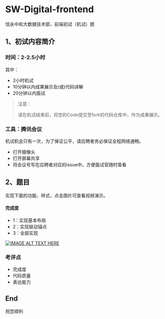 # SW-Digital-frontend


信永中和大数据技术部，前端初试（机试）题

## 1、初试内容简介

### 时间：2-2.5小时

其中：

* 2小时机试
* 10分钟以内成果展示及(或)代码讲解
* 20分钟以内面试

> 注意：
> 
> 请在机试结束前，将您的Code提交至fork的代码仓库中，作为成果展示。

### 工具：腾讯会议

机试机会只有一次，为了保证公平，请应聘者务必保证全程网络通畅。

* 打开摄像头
* 打开屏幕共享
* 将会议号写在应聘者对应的issue中，方便面试官随时查看

## 2、题目

实现下面的功能、样式，点击图片可查看视频演示。

#### 完成度

* 1：实现基本布局
* 2：实现联动锚点
* 3：全部实现

[![IMAGE ALT TEXT HERE](https://sw-interview.oss-cn-beijing.aliyuncs.com/videos/%E5%B1%8F%E5%B9%95%E5%BF%AB%E7%85%A7%202020-06-30%2011.34.50.png)](https://sw-interview.oss-cn-beijing.aliyuncs.com/videos/frontend.mp4)

### 考评点

* 完成度
* 代码质量
* 表达能力

## End

祝您顺利
